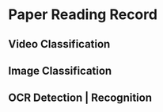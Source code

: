 # Paper Reading Record 

## Video Classification
## Image Classification
## OCR Detection | Recognition
